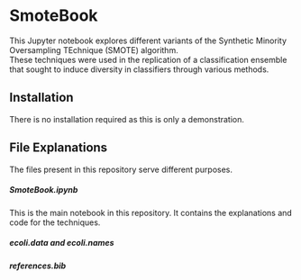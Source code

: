 # SmoteBook
This Jupyter notebook explores different variants of the Synthetic Minority Oversampling TEchnique (SMOTE) algorithm.  
These techniques were used in the replication of a classification ensemble that sought to induce diversity in classifiers
through various methods.

## Installation 
There is no installation required as this is only a demonstration.

## File Explanations
The files present in this repository serve different purposes.
##### SmoteBook.ipynb
This is the main notebook in this repository.  It contains the explanations and code for the techniques.
##### ecoli.data and ecoli.names
##### references.bib
